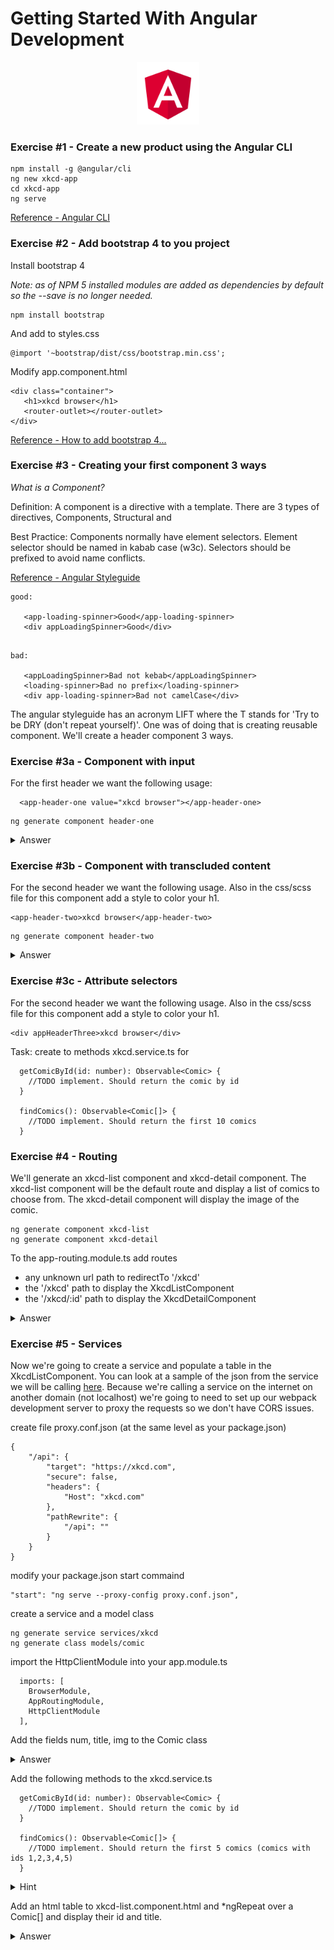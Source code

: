 # Getting Started With Angular Development

<p align="center">
<img src="./angular.svg" width="100"/>
</p>

### Exercise #1 - Create a new product using the Angular CLI

```
npm install -g @angular/cli
ng new xkcd-app
cd xkcd-app
ng serve
```

[Reference - Angular CLI](https://cli.angular.io/)


### Exercise #2 - Add bootstrap 4 to you project

Install bootstrap 4

*Note: as of NPM 5 installed modules are added as dependencies by default so the --save is no longer needed.*

```
npm install bootstrap
```

And add to styles.css
```
@import '~bootstrap/dist/css/bootstrap.min.css';
```

Modify app.component.html

```
<div class="container">
   <h1>xkcd browser</h1>
   <router-outlet></router-outlet>
</div>
```

[Reference - How to add bootstrap 4...](https://loiane.com/2017/08/how-to-add-bootstrap-to-an-angular-cli-project/)

### Exercise #3 - Creating your first component 3 ways

*What is a Component?*

Definition: A component is a directive with a template. There are 3 types of directives, Components, Structural and 

Best Practice: Components normally have element selectors. Element selector should be named in kabab case (w3c). Selectors should be prefixed to avoid name conflicts.

[Reference - Angular Styleguide](https://angular.io/guide/styleguide)

```
good:

   <app-loading-spinner>Good</app-loading-spinner>
   <div appLoadingSpinner>Good</div>

```

```

bad:

   <appLoadingSpinner>Bad not kebab</appLoadingSpinner> 
   <loading-spinner>Bad no prefix</loading-spinner>
   <div app-loading-spinner>Bad not camelCase</div>

```


The angular styleguide has an acronym LIFT where the T stands for 'Try to be DRY (don't repeat yourself)'. One was of doing that is creating reusable component. We'll create a header component 3 ways.


### Exercise #3a - Component with input


For the first header we want the following usage:

```
  <app-header-one value="xkcd browser"></app-header-one>
```

```
ng generate component header-one
```

<details><summary>Answer</summary><p>

file: header-one.component.ts

```
import {Component, Input} from '@angular/core';

@Component({
  selector: 'app-header-one',
  templateUrl: './header-one.component.html',
  styleUrls: ['./header-one.component.css']
})
export class HeaderOneComponent {

  @Input() value: string;

}
```

file: header-one.component.html

```
<h1>{{value}}</h1>

```

</p></details>


### Exercise #3b - Component with transcluded content

For the second header we want the following usage. Also in the css/scss file for this component add a style to color your h1.

```
<app-header-two>xkcd browser</app-header-two>
```

```
ng generate component header-two
```


<details><summary>Answer</summary><p>

file: header-two.component.ts

```
import {Component, Input} from '@angular/core';

@Component({
  selector: 'app-header-two',
  templateUrl: './header-two.component.html',
  styleUrls: ['./header-two.component.css']
})
export class HeaderTwoComponent {

}
```

file: header-two.component.html

```
<h1>
  <ng-content></ng-content>
</h1>
```

file: header-two.component.css

```
h1 {
  color: red;
}
```

</p></details>



### Exercise #3c - Attribute selectors

For the second header we want the following usage. Also in the css/scss file for this component add a style to color your h1.

```
<div appHeaderThree>xkcd browser</div>
```


Task: create to methods xkcd.service.ts for
  
```
  getComicById(id: number): Observable<Comic> {
    //TODO implement. Should return the comic by id
  }
  
  findComics(): Observable<Comic[]> {
    //TODO implement. Should return the first 10 comics
  }
```

### Exercise #4 - Routing

We'll generate an xkcd-list component and xkcd-detail component. The xkcd-list component will be the default route and display a list of comics to choose from. The xkcd-detail component will display the image of the comic.

```
ng generate component xkcd-list
ng generate component xkcd-detail
```

To the app-routing.module.ts add routes
- any unknown url path to redirectTo '/xkcd'
- the '/xkcd' path to display the XkcdListComponent
- the '/xkcd/:id' path to display the XkcdDetailComponent


<details><summary>Answer</summary><p>


file: app-routing.module.ts

```

import {NgModule} from '@angular/core';
import {RouterModule, Routes} from '@angular/router';
import {XkcdListComponent} from "./xkcd-list/xkcd-list.component";
import {XkcdDetailComponent} from "./xkcd-detail/xkcd-detail.component";

const routes: Routes = [
  {
    path: '',
    redirectTo: '/xkcd',
    pathMatch: 'full'
  },
  {
    path: 'xkcd',
    component: XkcdListComponent
  },
  {
    path: 'xkcd/:id',
    component: XkcdDetailComponent
  }
];

@NgModule({
  imports: [RouterModule.forRoot(routes)],
  exports: [RouterModule]
})
export class AppRoutingModule { }

```

</p></details>

### Exercise #5 - Services

Now we're going to create a service and populate a table in the XkcdListComponent. You can look at a sample of the json from the service we will be calling [here](https://xkcd.com/2001/info.0.json).
Because we're calling a service on the internet on another domain (not localhost) we're going to need to set up our webpack development server to proxy the requests so we don't have CORS issues.

create file proxy.conf.json (at the same level as your package.json)

```
{
	"/api": {
		"target": "https://xkcd.com",
		"secure": false,
		"headers": {
			"Host": "xkcd.com"
		},
		"pathRewrite": {
			"/api": ""
		}
	}
}

```

modify your package.json start commaind

```
"start": "ng serve --proxy-config proxy.conf.json",
```
create a service and a model class

```
ng generate service services/xkcd
ng generate class models/comic
```

import the HttpClientModule into your app.module.ts

```
  imports: [
    BrowserModule,
    AppRoutingModule,
    HttpClientModule
  ],
```

Add the fields num, title, img to the Comic class

<details><summary>Answer</summary><p>

file comic.ts

```
export class Comic {
  num: number;
  img: string;
  title: string;
}
```

</p></details>

Add the following methods to the xkcd.service.ts 


```
  getComicById(id: number): Observable<Comic> {
    //TODO implement. Should return the comic by id
  }
  
  findComics(): Observable<Comic[]> {
    //TODO implement. Should return the first 5 comics (comics with ids 1,2,3,4,5)
  }
```

<details><summary>Hint</summary><p>

1. import the HttpClient into XkcdService to make the http calls
2. Because the proxy configured to look for api the path to the service would be ./api/${id}/info.0.json and will get proxied through to https://xkcd.com/${id}/info.0.json.
3. As far as I know there isn't a list service so you'll have to forkJoin multiple calls for the list.
</p></details>

Add an html table to xkcd-list.component.html and *ngRepeat over a Comic[] and display their id and title.  


<details><summary>Answer</summary><p>

file xkcd.service.ts

```
import {Injectable} from '@angular/core';
import {HttpClient} from "@angular/common/http";
import {forkJoin, Observable} from "rxjs";
import {Comic} from "../models/comic";

@Injectable({
  providedIn: 'root'
})
export class XkcdService {

  readonly xkcdServiceUrl = (id) => `./api/${id}/info.0.json`;

  constructor(private http: HttpClient) {
  }

  getComicById(id: number): Observable<Comic> {
    return this.http.get<Comic>(this.xkcdServiceUrl(id));
  }

  findComics(): Observable<Comic[]> {
    return forkJoin(
      this.getComicById(1),
      this.getComicById(2),
      this.getComicById(3),
      this.getComicById(4),
      this.getComicById(5));
  }
}

```

file xkcd.service.ts

```
import {Injectable} from '@angular/core';
import {HttpClient} from "@angular/common/http";
import {forkJoin, Observable} from "rxjs";
import {Comic} from "../models/comic";

@Injectable({
  providedIn: 'root'
})
export class XkcdService {

  readonly xkcdServiceUrl = (id) => `./api/${id}/info.0.json`;

  constructor(private http: HttpClient) {
  }

  getComicById(id: number): Observable<Comic> {
    return this.http.get<Comic>(this.xkcdServiceUrl(id));
  }

  findComics(): Observable<Comic[]> {
    return forkJoin(
      this.getComicById(1),
      this.getComicById(2),
      this.getComicById(3),
      this.getComicById(4),
      this.getComicById(5));
  }
}

```

</p></details>



